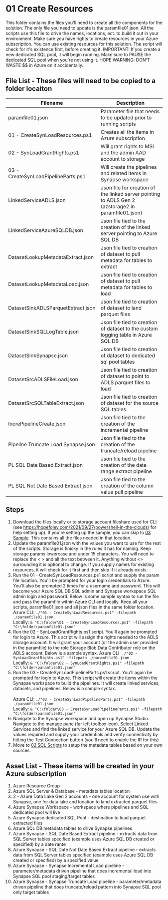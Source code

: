 # 01 Create Resources
This folder contains the files you'll need to create all the components for the solution.  The only file you need to update is the paramfile01.json.  All the scripts use this file to drive the names, locations, ect. to build it out in your environment.  Make sure you have rights to create resources in your Azure subscription.  You can use existing resources for this solution.  The script will check for it's existence first, before creating it.  IMPORTANT: If you create a new dedicated SQL pool, it will begin running.  Make sure to PAUSE the dedicated SQL pool when you're not using it.  HOPE WARNING: DON'T WASTE $$ in Azure on it accidentally.  


## File List - These files will need to be copied to a folder locaiton

Filename  | Description
------------- | -------------
paramfile01.json | Parameter file that needs to be updated prior to running scripts
01 - CreateSynLoadResources.ps1  | Creates all the items in Azure subscription
02 - SynLoadGrantRights.ps1 | Will grant rights to MSI and the admin AAD account to storage
03 - CreateSynLoadPipelineParts.ps1 | Will create the pipelines and related items in Synapse workspace
LinkedServiceADLS.json | Json file for creation of the linked server pointing to ADLS Gen 2 (azstorage2 in paramfile01.json)
LinkedServiceAzureSQLDB.json | Json file tied to the creation of the linked server pointing to Azure SQL DB 
DatasetLookupMetadataExtract.json | Json file tied to creation of dataset to pull metadata for tables to extract
DatasetLookupMetadataLoad.json | Json file tied to creation of dataset to pull metadata for tables to load
DatasetSinkADLSParquetExtract.json | Json file tied to creation of dataset to land parquet files
DatasetSinkSQLLogTable.json | Json file tied to creation of dataset to the custom logging table in Azure SQL DB
DatasetSinkSynapse.json | Json file tied to creation of dataset to dedicated sql pool tables
DatasetSrcADLSFileLoad.json | Json file tied to creation of dataset to point to ADLS parquet files to load
DatasetSrcSQLTableExtract.json | Json file tied to creation of dataset for the source SQL tables
IncrePipelineCreate.json | Json file tied to the creation of the incremental pipeline  
Pipeline Truncate Load Synapse.json | Json file tied to the creation of the truncate/reload pipeline
PL SQL Date Based Extract.json | Json file tied to the creation of the date range extract pipeline
PL SQL Not Date Based Extract.json | Json file tied to the creation of the column value pull pipeline


## Steps 
1. Download the files locally or to storage account fileshare used for CLI (see https://hopefoley.com/2021/09/27/powershell-in-the-clouds/ for help setting up). If you're setting up the sample, you can skip to [03 Sample](https://github.com/hfoley/SynapseLoadV2/tree/master/03%20Sample).  This contains all the files needed in that location.  
1. Update the paramfile01.json with the values you want to use for the rest of the scripts.  Storage is finicky in the rules it has for naming.  Keep storage params lowercase and under 15 characters.  You will need to replace the < > and all the text between it.  Anything without <> surrounding it is optional to change.  If you supply names for existing resources, it will check for it first and then skip if it already exists.  
2. Run the 01 - CreateSynLoadResources.ps1 script and supply the param file location.  You'll be prompted for your login credentials to Azure.  You'll also be prompted 2 times for a username and password.  This will become your Azure SQL DB SQL admin and Synapse workspace SQL admin login and password.  Below is some sample syntax to run the file and pass the paramfile within Azure CLI and locally.  Keep all your scripts, paramfile01.json and all json files in the same folder location.  
  Azure CLI:  `./"01 - CreateSynLoadResources.ps1" -filepath ./paramfile01.json`<br>
  Locally:  `& "C:\folder\01 - CreateSynLoadResources.ps1" -filepath "C:\folder\paramfile01.json"`
3. Run the 02 - SynLoadGrantRights.ps1 script.  You'll again be prompted for login to Azure.  This script will assign the rights needed to the ADLS storage account.  It will grant your account (or the admin user provided in the paramfile) to the role Storage Blob Data Contributor role on the ADLS account.  Below is a sample syntax. 	Azure CLI:  `./"02 - SynLoadGrantRights.ps1" -filepath ./paramfile01.json`<br>
  Locally:  `& "C:\folder\02 - SynLoadGrantRights.ps1" -filepath "C:\folder\paramfile01.json"`
4. Run the 03 - CreateSynLoadPipelineParts.ps1 script.  You'll again be prompted for login to Azure.  This script will create the items within the Synapse workspace to build the pipelines.  It will create linked services, datasets, and pipelines.  Below is a sample syntax. <br>  
  Azure CLI:  `./"03 - CreateSynLoadPipelineParts.ps1" -filepath ./paramfile01.json` <br>
  Locally:  `& "C:\folder\03 - CreateSynLoadPipelineParts.ps1" -filepath "C:\folder\paramfile01.json"`<br>
6. Navigate to the Synapse workspace and open up Synapse Studio.  Navigate to the manage pane (far left toolbox icon).  Select Linked Services and find the linked service for your Azure SQL DB.  Update the values required and supply your credentials and verify connectivity by hitting the Test Connection button (you'll need to enable the IR for this)
7. Move to [02 SQL Scripts](https://github.com/hfoley/SynapseLoadV2/tree/master/02%20SQL%20Scripts) to setup the metadata tables based on your own sources. 

## Asset List - These items will be created in your Azure subscription
1. Azure Resource Group
2. Azure SQL Server & Database - metadata tables location 
3. 2 - Azure Data Lake Gen 2 accounts - one account for system use with Synapse, one for data lake and location to land extracted parquet files 
4. Azure Synapse Workspace - workspace where pipelines and SQL dedicated pool will live
5. Azure Synapse dedicated SQL Pool - destination to load parquet extracted files 
6. Azure SQL DB metadata tables to drive Synapse pipelines
7. Azure Synapse - SQL Date Based Extract pipeline - extracts data from SQL Server tables specified (example uses Azure SQL DB created or specified) by a date rante
8. Azure Synapse - SQL Date Not Date Based Extract pipeline - extracts data from SQL Server tables specified (example uses Azure SQL DB created or specified) by a specified value 
9. Azure Synapse - Synapse Incremental Load pipeline - parameter/metadata driven pipeline that does incremental load into Synapse SQL pool staging/target tables
10. Azure Synapse - Synapse Truncate Load pipeline - parameter/metadata driven pipeline that does truncate/reload pattern into Synapse SQL pool only target tables

	
  
